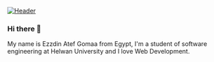 [![Header](https://raw.githubusercontent.com/MartinHeinz/ezzdin-atef/ezzdin-atef/hero.png)](https://ezzdinatef.me)
### Hi there 👋
 My name is Ezzdin Atef Gomaa from Egypt, I'm a student of software engineering at Helwan University and I love Web Development.
 
<!--
**ezzdin-atef/ezzdin-atef** is a ✨ _special_ ✨ repository because its `README.md` (this file) appears on your GitHub profile.

Here are some ideas to get you started:

- 🔭 I’m currently working on ...
- 🌱 I’m currently learning ...
- 👯 I’m looking to collaborate on ...
- 🤔 I’m looking for help with ...
- 💬 Ask me about ...
- 📫 How to reach me: ...
- 😄 Pronouns: ...
- ⚡ Fun fact: ...
-->
